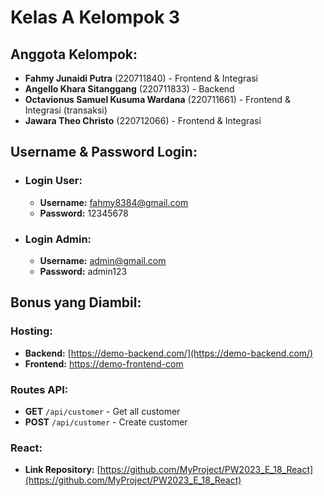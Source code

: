 # Kelas A Kelompok 3

## Anggota Kelompok:
- **Fahmy Junaidi Putra** (220711840) - Frontend & Integrasi
- **Angello Khara Sitanggang** (220711833) - Backend
- **Octavionus Samuel Kusuma Wardana** (220711661) - Frontend & Integrasi (transaksi)
- **Jawara Theo Christo** (220712066) - Frontend & Integrasi

## Username & Password Login:
- ### Login User:
  - **Username:** fahmy8384@gmail.com
  - **Password:** 12345678 

- ### Login Admin:
  - **Username:** admin@gmail.com  
  - **Password:** admin123 

## Bonus yang Diambil:
### Hosting:
- **Backend:** [https://demo-backend.com/](https://demo-backend.com/)
- **Frontend:** [https://demo-frontend-com](https://demo-frontend-com)

### Routes API:
- **GET** `/api/customer` - Get all customer  
- **POST** `/api/customer` - Create customer  

### React:
- **Link Repository:** [https://github.com/MyProject/PW2023_E_18_React](https://github.com/MyProject/PW2023_E_18_React)

